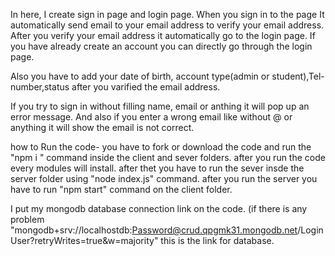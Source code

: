 In here,
I create sign in page and login page. When you sign in to the page It automatically send email to your email address to verify your email address. After you verify your email address it automatically go to the login page. If you have already create an account you can directly go through the login page.

Also you have to add your date of birth, account type(admin or student),Tel-number,status after you varified the email address.

If you try to sign in without filling name, email or anthing it will pop up an error message. And also if you enter a wrong email like without @ or anything it will show the email is not correct.

how to Run the code- you have to fork or download the code and run the "npm i " command inside the client and sever folders. after you run the code every modules will install. after thet you have to run the sever insde the server folder using "node index.js" command. after you run the server you have to run "npm start" command on the client folder. 

I put my mongodb database connection link on the code. (if there is any problem "mongodb+srv://localhostdb:Password@crud.qpgmk31.mongodb.net/LoginUser?retryWrites=true&w=majority" this is the link for database.

